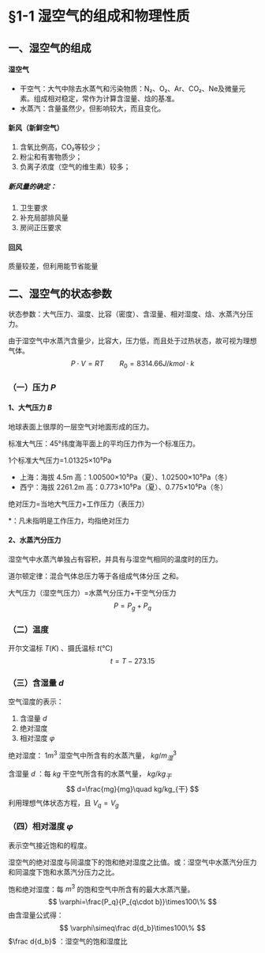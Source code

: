 # §1-1 湿空气的组成和物理性质

## 一、湿空气的组成

#### 湿空气

* 干空气：大气中除去水蒸气和污染物质：N₂、O₂、Ar、CO₂、Ne及微量元素。组成相对稳定，常作为计算含湿量、焓的基准。
* 水蒸汽：含量虽然少，但影响较大，而且变化。

#### 新风（新鲜空气）

1. 含氧比例高，CO₂等较少；
2. 粉尘和有害物质少；
3. 负离子浓度（空气的维生素）较多；

##### 新风量的确定：

1. 卫生要求
2. 补充局部排风量
3. 房间正压要求

#### 回风

质量较差，但利用能节省能量

## 二、湿空气的状态参数

状态参数：大气压力、温度、比容（密度）、含湿量、相对湿度、焓、水蒸汽分压力。

由于湿空气中水蒸汽含量少，比容大，压力低，而且处于过热状态，故可视为理想气体。
$$
P\cdot V=RT\qquad R_0=8314.66J/kmol\cdot k
$$

### （一）压力 $P$ 

#### 1、大气压力 $B$ 

地球表面上很厚的一层空气对地面形成的压力。

标准大气压：45°纬度海平面上的平均压力作为一个标准压力。

1个标准大气压力=1.01325×10⁵Pa

* 上海：海拔 4.5m 高：1.00500×10⁵Pa（夏）、1.02500×10⁵Pa（冬）
* 西宁：海拔 2261.2m 高：0.773×10⁵Pa（夏）、0.775×10⁵Pa（冬）

绝对压力=当地大气压力+工作压力（表压力）

*：凡未指明是工作压力，均指绝对压力

#### 2、水蒸汽分压力

湿空气中水蒸汽单独占有容积，并具有与湿空气相同的温度时的压力。

道尔顿定律：混合气体总压力等于各组成气体分压
之和。

大气压力（湿空气压力）=水蒸气分压力+干空气分压力
$$
P=P_g+P_q
$$

### （二）温度

开尔文温标 $T(K)$ 、摄氏温标 $t(℃)$ 
$$
t=T-273.15
$$

### （三）含湿量 $d$ 

空气湿度的表示：

1. 含湿量 $d$ 
2. 绝对湿度
3. 相对湿度 $\varphi$ 

绝对湿度： $1m^3$ 湿空气中所含有的水蒸汽量， $kg/m^3_{湿}$ 

含湿量 $d$ ：每 $kg$ 干空气所含有的水蒸气量， $kg/kg_{干}$ 
$$
d=\frac{mg}{mg}\quad kg/kg_{干}
$$
利用理想气体状态方程，且 $V_q=V_g$

### （四）相对湿度 $\varphi$ 

表示空气接近饱和的程度。

湿空气的绝对湿度与同温度下的饱和绝对湿度之比值。或：湿空气中水蒸汽分压力和同温度下饱和水蒸汽分压力之比。

饱和绝对湿度：每 $m^3$ 的饱和空气中所含有的最大水蒸汽量。
$$
\varphi=\frac{P_q}{P_{q\cdot b}}\times100\%
$$
由含湿量公式得：
$$
\varphi\simeq\frac d{d_b}\times100\%
$$
$\frac d{d_b}$ ：湿空气的饱和湿度比
